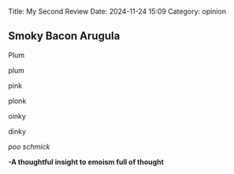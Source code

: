 Title: My Second Review
Date: 2024-11-24 15:09
Category: opinion

## Smoky Bacon Arugula

Plum 


plum 



pink 



plonk 
                



oinky 
                              







dinky 
                                            
                                            
                                            
                                            
                                            
                                            


                                        
*poo schmick*


**-A thoughtful insight to emoism full of thought**